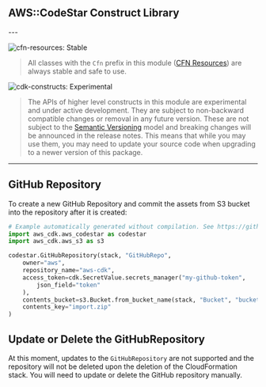 ## AWS::CodeStar Construct Library

<!--BEGIN STABILITY BANNER-->---


![cfn-resources: Stable](https://img.shields.io/badge/cfn--resources-stable-success.svg?style=for-the-badge)

> All classes with the `Cfn` prefix in this module ([CFN Resources](https://docs.aws.amazon.com/cdk/latest/guide/constructs.html#constructs_lib)) are always stable and safe to use.

![cdk-constructs: Experimental](https://img.shields.io/badge/cdk--constructs-experimental-important.svg?style=for-the-badge)

> The APIs of higher level constructs in this module are experimental and under active development. They are subject to non-backward compatible changes or removal in any future version. These are not subject to the [Semantic Versioning](https://semver.org/) model and breaking changes will be announced in the release notes. This means that while you may use them, you may need to update your source code when upgrading to a newer version of this package.

---
<!--END STABILITY BANNER-->

## GitHub Repository

To create a new GitHub Repository and commit the assets from S3 bucket into the repository after it is created:

```python
# Example automatically generated without compilation. See https://github.com/aws/jsii/issues/826
import aws_cdk.aws_codestar as codestar
import aws_cdk.aws_s3 as s3

codestar.GitHubRepository(stack, "GitHubRepo",
    owner="aws",
    repository_name="aws-cdk",
    access_token=cdk.SecretValue.secrets_manager("my-github-token",
        json_field="token"
    ),
    contents_bucket=s3.Bucket.from_bucket_name(stack, "Bucket", "bucket-name"),
    contents_key="import.zip"
)
```

## Update or Delete the GitHubRepository

At this moment, updates to the `GitHubRepository` are not supported and the repository will not be deleted upon the deletion of the CloudFormation stack. You will need to update or delete the GitHub repository manually.
